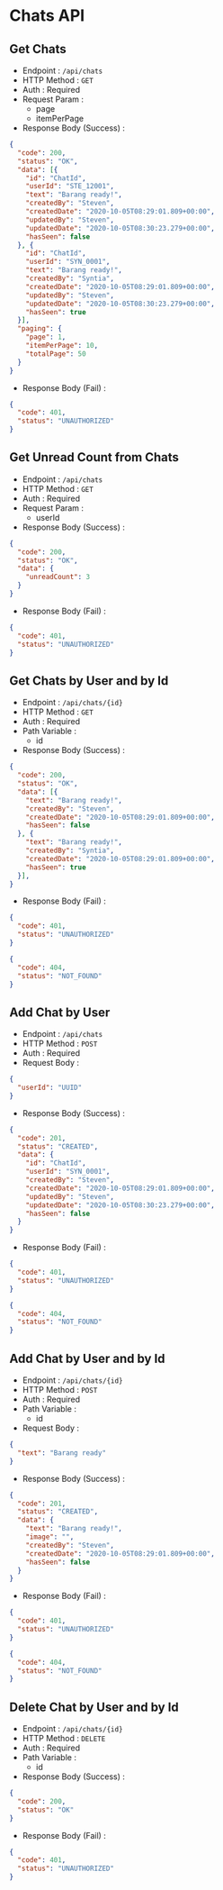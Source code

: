 # Chats API

## Get Chats

+ Endpoint : ``/api/chats``
+ HTTP Method : `GET`
+ Auth : Required
+ Request Param :
  + page
  + itemPerPage
+ Response Body (Success) :

```json
{
  "code": 200,
  "status": "OK",
  "data": [{
    "id": "ChatId",
    "userId": "STE_12001",
    "text": "Barang ready!",
    "createdBy": "Steven",
    "createdDate": "2020-10-05T08:29:01.809+00:00",
    "updatedBy": "Steven",
    "updatedDate": "2020-10-05T08:30:23.279+00:00",
    "hasSeen": false
  }, {
    "id": "ChatId",
    "userId": "SYN_0001",
    "text": "Barang ready!",
    "createdBy": "Syntia",
    "createdDate": "2020-10-05T08:29:01.809+00:00",
    "updatedBy": "Steven",
    "updatedDate": "2020-10-05T08:30:23.279+00:00",
    "hasSeen": true
  }],
  "paging": {
    "page": 1,
    "itemPerPage": 10,
    "totalPage": 50
  }
}
```

+ Response Body (Fail) :

```json
{
  "code": 401,
  "status": "UNAUTHORIZED"
}
```

## Get Unread Count from Chats

+ Endpoint : ``/api/chats``
+ HTTP Method : `GET`
+ Auth : Required
+ Request Param :
  + userId
+ Response Body (Success) :

```json
{
  "code": 200,
  "status": "OK",
  "data": {
    "unreadCount": 3
  }
}
```

+ Response Body (Fail) :

```json
{
  "code": 401,
  "status": "UNAUTHORIZED"
}
```

## Get Chats by User and by Id

+ Endpoint : ``/api/chats/{id}``
+ HTTP Method : `GET`
+ Auth : Required
+ Path Variable :
  + id
+ Response Body (Success) :

```json
{
  "code": 200,
  "status": "OK",
  "data": [{
    "text": "Barang ready!",
    "createdBy": "Steven",
    "createdDate": "2020-10-05T08:29:01.809+00:00",
    "hasSeen": false
  }, {
    "text": "Barang ready!",
    "createdBy": "Syntia",
    "createdDate": "2020-10-05T08:29:01.809+00:00",
    "hasSeen": true
  }],
}
```

+ Response Body (Fail) :

```json
{
  "code": 401,
  "status": "UNAUTHORIZED"
}
```

```json
{
  "code": 404,
  "status": "NOT_FOUND"
}
```

## Add Chat by User

+ Endpoint : ``/api/chats``
+ HTTP Method : `POST`
+ Auth : Required
+ Request Body :

```json
{
  "userId": "UUID"
}
```

+ Response Body (Success) :

```json
{
  "code": 201,
  "status": "CREATED",
  "data": {
    "id": "ChatId",
    "userId": "SYN_0001",
    "createdBy": "Steven",
    "createdDate": "2020-10-05T08:29:01.809+00:00",
    "updatedBy": "Steven",
    "updatedDate": "2020-10-05T08:30:23.279+00:00",
    "hasSeen": false
  }
}
```

+ Response Body (Fail) :

```json
{
  "code": 401,
  "status": "UNAUTHORIZED"
}
```

```json
{
  "code": 404,
  "status": "NOT_FOUND"
}
```

## Add Chat by User and by Id

+ Endpoint : ``/api/chats/{id}``
+ HTTP Method : `POST`
+ Auth : Required
+ Path Variable :
  + id
+ Request Body :

```json
{
  "text": "Barang ready"
}
```

+ Response Body (Success) :

```json
{
  "code": 201,
  "status": "CREATED",
  "data": {
    "text": "Barang ready!",
    "image": "",
    "createdBy": "Steven",
    "createdDate": "2020-10-05T08:29:01.809+00:00",
    "hasSeen": false
  }
}
```

+ Response Body (Fail) :

```json
{
  "code": 401,
  "status": "UNAUTHORIZED"
}
```

```json
{
  "code": 404,
  "status": "NOT_FOUND"
}
```

## Delete Chat by User and by Id

+ Endpoint : ``/api/chats/{id}``
+ HTTP Method : `DELETE`
+ Auth : Required
+ Path Variable :
  + id
+ Response Body (Success) :

```json
{
  "code": 200,
  "status": "OK"
}
```

+ Response Body (Fail) :

```json
{
  "code": 401,
  "status": "UNAUTHORIZED"
}
```
